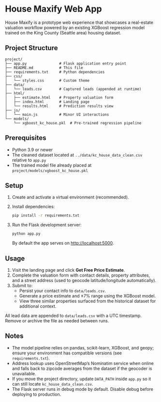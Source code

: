 # House Maxify Web App

House Maxify is a prototype web experience that showcases a real-estate valuation workflow powered by an existing XGBoost regression model trained on the King County (Seattle area) housing dataset.

## Project Structure

```
project/
├── app.py               # Flask application entry point
├── README.md            # This file
├── requirements.txt     # Python dependencies
├── css/
│   └── styles.css       # Custom theme
├── data/
│   └── leads.csv        # Captured leads (appended at runtime)
├── html/
│   ├── estimate.html    # Property valuation form
│   ├── index.html       # Landing page
│   └── results.html     # Prediction results view
├── js/
│   └── main.js          # Minor UI interactions
└── models/
    └── xgboost_kc_house.pkl  # Pre-trained regression pipeline
```

## Prerequisites

* Python 3.9 or newer
* The cleaned dataset located at `../data/kc_house_data_clean.csv` relative to `app.py`
* The trained model file already placed at `project/models/xgboost_kc_house.pkl`

## Setup

1. Create and activate a virtual environment (recommended).
2. Install dependencies:

   ```bash
   pip install -r requirements.txt
   ```

3. Run the Flask development server:

   ```bash
   python app.py
   ```

   By default the app serves on [http://localhost:5000](http://localhost:5000).

## Usage

1. Visit the landing page and click **Get Free Price Estimate**.
2. Complete the valuation form with contact details, property attributes, and a street address (used to geocode latitude/longitude automatically).
3. Submit to:
   * Persist your contact info to `data/leads.csv`.
   * Generate a price estimate and ±7% range using the XGBoost model.
   * View three similar properties surfaced from the historical dataset for additional context.

All lead data are appended to `data/leads.csv` with a UTC timestamp. Remove or archive the file as needed between runs.

## Notes

* The model pipeline relies on pandas, scikit-learn, XGBoost, and geopy; ensure your environment has compatible versions (see `requirements.txt`).
* Address lookup uses OpenStreetMap’s Nominatim service when online and falls back to zipcode averages from the dataset if the geocoder is unavailable.
* If you move the project directory, update `DATA_PATH` inside `app.py` so it can still locate `kc_house_data_clean.csv`.
* The Flask server runs in debug mode by default. Disable debug before deploying to production.

